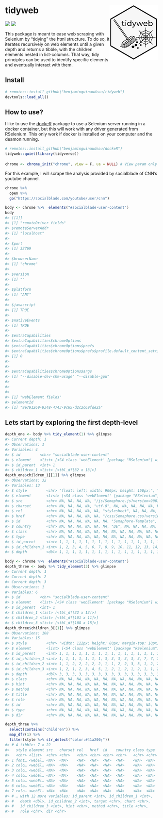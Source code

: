 
<!-- README.md is generated from README.Rmd. Please edit that file -->

# tidyweb <img src="man/figures/tidyweb_logo.png" width="160px" align="right" />

[![](https://img.shields.io/github/languages/code-size/benjaminguinaudeau/tidyweb.svg)](https://github.com/benjaminguinaudeau/tidyweb)
[![](https://img.shields.io/github/last-commit/benjaminguinaudeau/tidyweb.svg)](https://github.com/benjaminguinaudeau/tidyweb/commits/master)

This package is meant to ease web scraping with Selenium by “tidying”
the html structure. To do so, it iterates recursively on web elements
until a given depth and returns a tibble, with the children elements
nested in list-columns. That way, tidy principles can be used to
identify specific elements and eventually interact with them.

## Install

``` r
# remotes::install_github("benjaminguinaudeau/tidyweb")
devtools::load_all()
```

## How to use?

I like to use the [dockeR](http://github.com/benjaminguinaudeau/dockeR)
package to use a Selenium server running in a docker container, but this
will work with any driver generated from RSelenium. This only work if
docker is installed on your computer and the deamon running.

``` r
# remotes::install_github("benjaminguinaudeau/dockeR")
tidyweb::quiet(library(tidyverse))

chrome <- chrome_init("chrome", view = F, ua = NULL) # View param only works for mac
```

For this example, I will scrape the analysis provided by socialblade of
CNN’s youtube channel.

``` r
chrome %>% 
  open %>%
  go("https://socialblade.com/youtube/user/cnn")
```

``` r
body <- chrome %>%  elements("#socialblade-user-content")
body
#> [[1]]
#> [1] "remoteDriver fields"
#> $remoteServerAddr
#> [1] "localhost"
#> 
#> $port
#> [1] 32769
#> 
#> $browserName
#> [1] "chrome"
#> 
#> $version
#> [1] ""
#> 
#> $platform
#> [1] "ANY"
#> 
#> $javascript
#> [1] TRUE
#> 
#> $nativeEvents
#> [1] TRUE
#> 
#> $extraCapabilities
#> $extraCapabilities$chromeOptions
#> $extraCapabilities$chromeOptions$prefs
#> $extraCapabilities$chromeOptions$prefs$profile.default_content_settings.popups
#> [1] 0
#> 
#> 
#> $extraCapabilities$chromeOptions$args
#> [1] "--disable-dev-shm-usage" "--disable-gpu"          
#> 
#> 
#> 
#> [1] "webElement fields"
#> $elementId
#> [1] "9e791269-9348-4743-9c65-d2c2c69fde2a"
```

## Lets start by exploring the first depth-level

``` r
depth_one <- body %>% tidy_element(1) %>% glimpse
#> Current depth: 1
#> Observations: 1
#> Variables: 4
#> $ id         <chr> "socialblade-user-content"
#> $ element    <list> [<S4 class 'webElement' [package "RSelenium"] with 1…
#> $ id_parent  <int> 1
#> $ children_1 <list> [<tbl_df[32 x 13]>]
depth_one$children_1[[1]] %>% glimpse
#> Observations: 32
#> Variables: 13
#> $ style         <chr> "float: left; width: 900px; height: 150px;", "clea…
#> $ element       <list> [<S4 class 'webElement' [package "RSelenium"] wit…
#> $ src           <chr> NA, NA, NA, NA, "/js/Semaphore.js?version=9001.010…
#> $ charset       <chr> NA, NA, NA, NA, "utf-8", NA, NA, NA, NA, NA, NA, N…
#> $ rel           <chr> NA, NA, NA, NA, NA, "stylesheet", NA, NA, NA, NA, …
#> $ href          <chr> NA, NA, NA, NA, NA, "/css/Semaphore.css?version=90…
#> $ id            <chr> NA, NA, NA, NA, NA, NA, "Semaphore-Template", NA, …
#> $ country       <chr> NA, NA, NA, NA, NA, NA, "DE", NA, NA, NA, NA, NA, …
#> $ class         <chr> NA, NA, NA, NA, NA, NA, NA, NA, NA, NA, NA, NA, NA…
#> $ type          <chr> NA, NA, NA, NA, NA, NA, NA, NA, NA, NA, NA, NA, NA…
#> $ id_parent     <int> 1, 1, 1, 1, 1, 1, 1, 1, 1, 1, 1, 1, 1, 1, 1, 1, 1,…
#> $ id_children_1 <int> 1, 2, 3, 4, 5, 6, 7, 8, 9, 10, 11, 12, 13, 14, 15,…
#> $ depth         <dbl> 1, 1, 1, 1, 1, 1, 1, 1, 1, 1, 1, 1, 1, 1, 1, 1, 1,…
```

``` r
body <- chrome %>%  elements("#socialblade-user-content")
depth_three <- body %>% tidy_element(3) %>% glimpse
#> Current depth: 1
#> Current depth: 2
#> Current depth: 3
#> Observations: 1
#> Variables: 6
#> $ id         <chr> "socialblade-user-content"
#> $ element    <list> [<S4 class 'webElement' [package "RSelenium"] with 1…
#> $ id_parent  <int> 1
#> $ children_1 <list> [<tbl_df[32 x 13]>]
#> $ children_2 <list> [<tbl_df[101 x 11]>]
#> $ children_3 <list> [<tbl_df[108 x 15]>]
depth_three$children_3[[1]] %>% glimpse
#> Observations: 108
#> Variables: 15
#> $ style         <chr> "width: 122px; height: 80px; margin-top: 10px; lin…
#> $ element       <list> [<S4 class 'webElement' [package "RSelenium"] wit…
#> $ id_parent     <int> 1, 1, 1, 1, 1, 1, 1, 1, 1, 1, 1, 1, 1, 1, 1, 1, 1,…
#> $ id_children_1 <int> 1, 1, 1, 1, 1, 1, 1, 3, 3, 3, 3, 3, 3, 7, 7, 7, 7,…
#> $ id_children_2 <int> 1, 1, 2, 2, 2, 2, 2, 1, 1, 2, 2, 3, 3, 1, 2, 2, 2,…
#> $ id_children_3 <int> 1, 2, 1, 2, 3, 4, 5, 1, 2, 1, 2, 1, 2, 1, 1, 2, 3,…
#> $ depth         <dbl> 3, 3, 3, 3, 3, 3, 3, 3, 3, 3, 3, 3, 3, 3, 3, 3, 3,…
#> $ class         <chr> NA, NA, NA, NA, NA, NA, NA, NA, NA, NA, NA, NA, NA…
#> $ hint          <chr> NA, NA, NA, NA, NA, NA, NA, NA, NA, NA, NA, NA, NA…
#> $ method        <chr> NA, NA, NA, NA, NA, NA, NA, NA, NA, NA, NA, NA, NA…
#> $ title         <chr> NA, NA, NA, NA, NA, NA, NA, NA, NA, NA, NA, NA, NA…
#> $ role          <chr> NA, NA, NA, NA, NA, NA, NA, NA, NA, NA, NA, NA, NA…
#> $ id            <chr> NA, NA, NA, NA, NA, NA, NA, NA, NA, NA, NA, NA, NA…
#> $ type          <chr> NA, NA, NA, NA, NA, NA, NA, NA, NA, NA, NA, NA, NA…
#> $ dir           <chr> NA, NA, NA, NA, NA, NA, NA, NA, NA, NA, NA, NA, NA…
```

``` r
depth_three %>%
  select(contains("children")) %>%
  map_dfr(1) %>%
  filter(style %>% str_detect("color:#41a200;"))
#> # A tibble: 7 x 22
#>   style element src   charset rel   href  id    country class type 
#>   <chr> <list>  <chr> <chr>   <chr> <chr> <chr> <chr>   <chr> <chr>
#> 1 font… <webEl… <NA>  <NA>    <NA>  <NA>  <NA>  <NA>    <NA>  <NA> 
#> 2 colo… <webEl… <NA>  <NA>    <NA>  <NA>  <NA>  <NA>    <NA>  <NA> 
#> 3 colo… <webEl… <NA>  <NA>    <NA>  <NA>  <NA>  <NA>    <NA>  <NA> 
#> 4 colo… <webEl… <NA>  <NA>    <NA>  <NA>  <NA>  <NA>    <NA>  <NA> 
#> 5 colo… <webEl… <NA>  <NA>    <NA>  <NA>  <NA>  <NA>    <NA>  <NA> 
#> 6 colo… <webEl… <NA>  <NA>    <NA>  <NA>  <NA>  <NA>    <NA>  <NA> 
#> 7 colo… <webEl… <NA>  <NA>    <NA>  <NA>  <NA>  <NA>    <NA>  <NA> 
#> # … with 12 more variables: id_parent <int>, id_children_1 <int>,
#> #   depth <dbl>, id_children_2 <int>, target <chr>, chart <chr>,
#> #   id_children_3 <int>, hint <chr>, method <chr>, title <chr>,
#> #   role <chr>, dir <chr>
```
